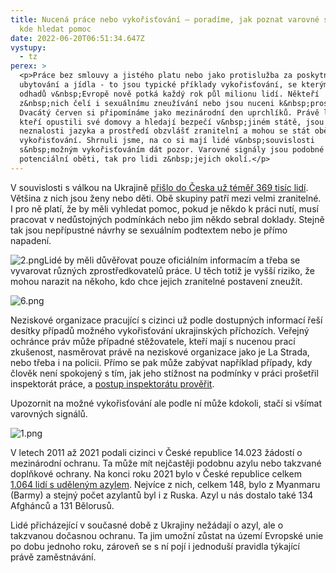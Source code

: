 ```yaml
---
title: Nucená práce nebo vykořisťování – poradíme, jak poznat varovné signály a
  kde hledat pomoc
date: 2022-06-20T06:51:34.647Z
vystupy:
  - tz
perex: >
  <p>Práce bez smlouvy a jistého platu nebo jako protislužba za poskytnutí
  ubytování a jídla - to jsou typické příklady vykořisťování, se kterým se podle
  odhadů v&nbsp;Evropě nově potká každý rok půl milionu lidí. Někteří
  z&nbsp;nich čelí i sexuálnímu zneužívání nebo jsou nuceni k&nbsp;prostituci.
  Dvacátý červen si připomínáme jako mezinárodní den uprchlíků. Právě lidé,
  kteří opustili své domovy a hledají bezpečí v&nbsp;jiném státě, jsou i kvůli
  neznalosti jazyka a prostředí obzvlášť zranitelní a mohou se stát oběťmi
  vykořisťování. Shrnuli jsme, na co si mají lidé v&nbsp;souvislosti
  s&nbsp;možným vykořisťováním dát pozor. Varovné signály jsou podobné jak pro
  potenciální oběti, tak pro lidi z&nbsp;jejich okolí.</p>
---
```

<p>V&nbsp;souvislosti s&nbsp;válkou na Ukrajině <a href="https://www.mvcr.cz/clanek/statistika-v-souvislosti-s-valkou-na-ukrajine-archiv.aspx">přišlo do Česka už téměř 369 tisíc lidí</a>. Většina z&nbsp;nich jsou ženy nebo děti. Obě skupiny patří mezi velmi zranitelné. I pro ně platí, že by měli vyhledat pomoc, pokud je někdo k&nbsp;práci nutí, musí pracovat v&nbsp;nedůstojných podmínkách nebo jim někdo sebral doklady. Stejně tak jsou nepřípustné návrhy se sexuálním podtextem nebo je přímo napadení.</p>

<p><img alt="2.png" src="https://www.ochrance.cz/aktualne/nucena_prace_nebo_vykoristovani_poradime_jak_poznat_varovne_signaly_a_kde_hledat_pomoc/2.png" />Lidé by měli důvěřovat pouze oficiálním informacím a třeba se vyvarovat různých zprostředkovatelů práce. U těch totiž je vyšší riziko, že mohou narazit na někoho, kdo chce jejich zranitelné postavení zneužít. &nbsp;</p>

<p><img alt="6.png" src="https://www.ochrance.cz/aktualne/nucena_prace_nebo_vykoristovani_poradime_jak_poznat_varovne_signaly_a_kde_hledat_pomoc/6.png" /></p>

<p>Neziskové organizace pracující s&nbsp;cizinci už podle dostupných informací řeší desítky případů možného vykořisťování&nbsp;ukrajinských příchozích. Veřejný ochránce práv může případné stěžovatele, kteří mají s&nbsp;nucenou prací zkušenost, nasměrovat právě na neziskové organizace jako je La Strada, nebo třeba i na policii. Přímo se pak může zabývat například případy, kdy člověk není spokojený s&nbsp;tím, jak jeho stížnost na podmínky v&nbsp;práci prošetřil inspektorát práce, a <a href="https://www.ochrance.cz/letaky/pracovnepravni-vztahy/pracovnepravni-vztahy.pdf">postup inspektorátu prověřit</a>.</p>

<p>Upozornit na možné vykořisťování ale podle ní může kdokoli, stačí si všímat varovných signálů.</p>

<p><img alt="1.png" src="https://www.ochrance.cz/aktualne/nucena_prace_nebo_vykoristovani_poradime_jak_poznat_varovne_signaly_a_kde_hledat_pomoc/1.png" /></p>

<p>V letech 2011 až 2021 podali cizinci v&nbsp;České republice 14.023 žádostí o mezinárodní ochranu. Ta může mít nejčastěji podobnu azylu nebo takzvané doplňkové ochrany. Na konci roku 2021 bylo v&nbsp;České republice celkem <a href="https://www.mvcr.cz/clanek/souhrnna-zprava-o-mezinarodni-ochrane-za-rok-2021.aspx">1.064 lidí s uděleným azylem</a>. Nejvíce z&nbsp;nich, celkem 148, bylo z&nbsp;Myanmaru (Barmy) a stejný počet azylantů byl i z&nbsp;Ruska. Azyl u nás dostalo také 134 Afghánců a 131 Bělorusů.</p>

<p>Lidé přicházející v&nbsp;současné době z&nbsp;Ukrajiny nežádají o azyl, ale o takzvanou dočasnou ochranu. Ta jim umožní zůstat na území Evropské unie po dobu jednoho roku, zároveň se s&nbsp;ní pojí i jednoduší pravidla týkající právě zaměstnávání.</p>
